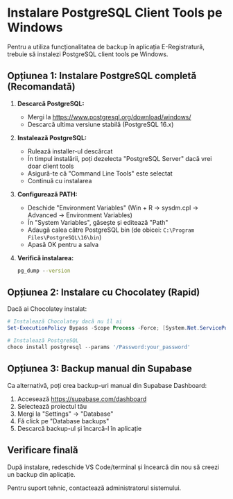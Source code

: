 # Instalare PostgreSQL Client Tools pe Windows

Pentru a utiliza funcționalitatea de backup în aplicația E-Registratură, trebuie să instalezi PostgreSQL client tools pe Windows.

## Opțiunea 1: Instalare PostgreSQL completă (Recomandată)

1. **Descarcă PostgreSQL:**
   - Mergi la https://www.postgresql.org/download/windows/
   - Descarcă ultima versiune stabilă (PostgreSQL 16.x)

2. **Instalează PostgreSQL:**
   - Rulează installer-ul descărcat
   - În timpul instalării, poți dezelecta "PostgreSQL Server" dacă vrei doar client tools
   - Asigură-te că "Command Line Tools" este selectat
   - Continuă cu instalarea

3. **Configurează PATH:**
   - Deschide "Environment Variables" (Win + R → sysdm.cpl → Advanced → Environment Variables)
   - În "System Variables", găsește și editează "Path"
   - Adaugă calea către PostgreSQL bin (de obicei: `C:\Program Files\PostgreSQL\16\bin`)
   - Apasă OK pentru a salva

4. **Verifică instalarea:**
   ```cmd
   pg_dump --version
   ```

## Opțiunea 2: Instalare cu Chocolatey (Rapid)

Dacă ai Chocolatey instalat:

```powershell
# Instalează Chocolatey dacă nu îl ai
Set-ExecutionPolicy Bypass -Scope Process -Force; [System.Net.ServicePointManager]::SecurityProtocol = [System.Net.ServicePointManager]::SecurityProtocol -bor 3072; iex ((New-Object System.Net.WebClient).DownloadString('https://community.chocolatey.org/install.ps1'))

# Instalează PostgreSQL
choco install postgresql --params '/Password:your_password'
```

## Opțiunea 3: Backup manual din Supabase

Ca alternativă, poți crea backup-uri manual din Supabase Dashboard:

1. Accesează https://supabase.com/dashboard
2. Selectează proiectul tău
3. Mergi la "Settings" → "Database"
4. Fă click pe "Database backups"
5. Descarcă backup-ul și încarcă-l în aplicație

## Verificare finală

După instalare, redeschide VS Code/terminal și încearcă din nou să creezi un backup din aplicație.

Pentru suport tehnic, contactează administratorul sistemului.
